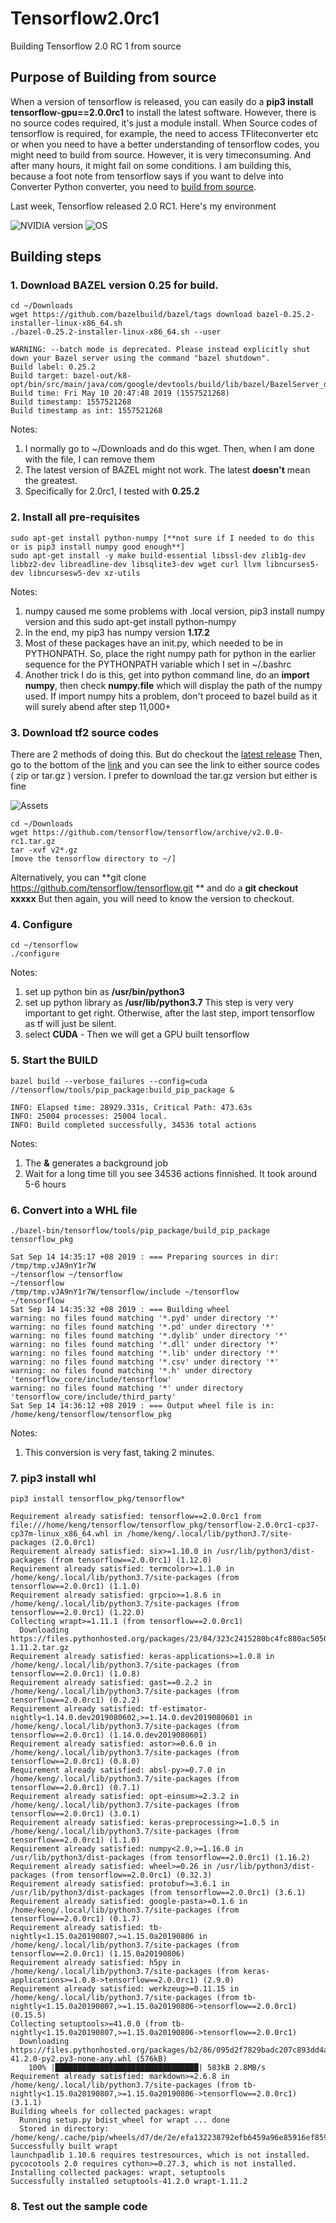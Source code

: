 # Tensorflow2.0rc1
Building Tensorflow 2.0 RC 1 from source

## Purpose of Building from source
When a version of tensorflow is released, you can easily do a **pip3 install tensorflow-gpu==2.0.0rc1** to install the latest software. However, there is no source codes required, it's just a module install.  When Source codes of tensorflow is required, for example, the need to access TFliteconverter etc or when you need to have a better understanding of tensorflow codes, you might need to build from source.  However, it is very timeconsuming.  And after many hours, it might fail on some conditions. I am building this, because a foot note from tensorflow says if you want to delve into Converter Python converter, you need to [build from source](https://www.tensorflow.org/lite/convert/python_api#build_from_source_code_).

Last week, Tensorflow released 2.0 RC1.  Here's my environment

![NVIDIA version](nvidia-smi.png)
![OS](system.png)

## Building steps

### 1. Download BAZEL version 0.25 for build.  

```
cd ~/Downloads
wget https://github.com/bazelbuild/bazel/tags download bazel-0.25.2-installer-linux-x86_64.sh
./bazel-0.25.2-installer-linux-x86_64.sh --user

WARNING: --batch mode is deprecated. Please instead explicitly shut down your Bazel server using the command "bazel shutdown".
Build label: 0.25.2
Build target: bazel-out/k8-opt/bin/src/main/java/com/google/devtools/build/lib/bazel/BazelServer_deploy.jar
Build time: Fri May 10 20:47:48 2019 (1557521268)
Build timestamp: 1557521268
Build timestamp as int: 1557521268

```

Notes:  
1.  I normally go to ~/Downloads and do this wget. Then, when I am done with the file, I can remove them
2.  The latest version of BAZEL might not work.  The latest **doesn't** mean the greatest.  
3.  Specifically for 2.0rc1, I tested with **0.25.2** 

### 2. Install all pre-requisites

```
sudo apt-get install python-numpy [**not sure if I needed to do this or is pip3 install numpy good enough**]
sudo apt-get install -y make build-essential libssl-dev zlib1g-dev libbz2-dev libreadline-dev libsqlite3-dev wget curl llvm libncurses5-dev libncursesw5-dev xz-utils
```

Notes:
1.  numpy caused me some problems with .local version, pip3 install numpy version and this sudo apt-get install python-numpy
2.  In the end, my pip3 has numpy version **1.17.2** 
3.  Most of these packages have an init.py, which needed to be in PYTHONPATH.  So, place the right numpy path for python in the earlier sequence for the PYTHONPATH variable which I set in ~/.bashrc
4.  Another trick I do is this, get into python command line, do an **import numpy**, then check **numpy.__file__** which will display the path of the numpy used.  If import numpy hits a problem, don't proceed to bazel build as it will surely abend after step 11,000+

### 3. Download tf2 source codes

There are 2 methods of doing this. But do checkout the [latest release](https://github.com/tensorflow/tensorflow/releases) Then, go to the bottom of the [link](https://github.com/tensorflow/tensorflow/releases/tag/v2.0.0-rc1) and you can see the link to either source codes ( zip or tar.gz ) version.  I prefer to download the tar.gz version but either is fine

![Assets](Assets.jpg)

```
cd ~/Downloads
wget https://github.com/tensorflow/tensorflow/archive/v2.0.0-rc1.tar.gz
tar -xvf v2*.gz
[move the tensorflow directory to ~/]
```
Alternatively, you can **git clone https://github.com/tensorflow/tensorflow.git ** and do a **git checkout xxxxx** But then again, you will need to know the version to checkout.


### 4.  Configure

```
cd ~/tensorflow
./configure
```

Notes:
1.  set up python bin as **/usr/bin/python3**
2.  set up python library as **/usr/lib/python3.7** This step is very very important to get right. Otherwise, after the last step, import tensorflow as tf will just be silent.
3.  select **CUDA** - Then we will get a GPU built tensorflow


### 5.  Start the BUILD
```
bazel build --verbose_failures --config=cuda //tensorflow/tools/pip_package:build_pip_package &

INFO: Elapsed time: 28929.331s, Critical Path: 473.63s
INFO: 25004 processes: 25004 local.
INFO: Build completed successfully, 34536 total actions
```

Notes:
1.   The **&** generates a background job
2.   Wait for a long time till you see 34536 actions finnished.  It took around 5-6 hours 

### 6.   Convert into a WHL file  
```
./bazel-bin/tensorflow/tools/pip_package/build_pip_package tensorflow_pkg

Sat Sep 14 14:35:17 +08 2019 : === Preparing sources in dir: /tmp/tmp.vJA9nY1r7W
~/tensorflow ~/tensorflow
~/tensorflow
/tmp/tmp.vJA9nY1r7W/tensorflow/include ~/tensorflow
~/tensorflow
Sat Sep 14 14:35:32 +08 2019 : === Building wheel
warning: no files found matching '*.pyd' under directory '*'
warning: no files found matching '*.pd' under directory '*'
warning: no files found matching '*.dylib' under directory '*'
warning: no files found matching '*.dll' under directory '*'
warning: no files found matching '*.lib' under directory '*'
warning: no files found matching '*.csv' under directory '*'
warning: no files found matching '*.h' under directory 'tensorflow_core/include/tensorflow'
warning: no files found matching '*' under directory 'tensorflow_core/include/third_party'
Sat Sep 14 14:36:12 +08 2019 : === Output wheel file is in: /home/keng/tensorflow/tensorflow_pkg

```
Notes:
1.   This conversion is very fast, taking 2 minutes.

### 7.  pip3 install whl
```
pip3 install tensorflow_pkg/tensorflow*

Requirement already satisfied: tensorflow==2.0.0rc1 from file:///home/keng/tensorflow/tensorflow_pkg/tensorflow-2.0.0rc1-cp37-cp37m-linux_x86_64.whl in /home/keng/.local/lib/python3.7/site-packages (2.0.0rc1)
Requirement already satisfied: six>=1.10.0 in /usr/lib/python3/dist-packages (from tensorflow==2.0.0rc1) (1.12.0)
Requirement already satisfied: termcolor>=1.1.0 in /home/keng/.local/lib/python3.7/site-packages (from tensorflow==2.0.0rc1) (1.1.0)
Requirement already satisfied: grpcio>=1.8.6 in /home/keng/.local/lib/python3.7/site-packages (from tensorflow==2.0.0rc1) (1.22.0)
Collecting wrapt>=1.11.1 (from tensorflow==2.0.0rc1)
  Downloading https://files.pythonhosted.org/packages/23/84/323c2415280bc4fc880ac5050dddfb3c8062c2552b34c2e512eb4aa68f79/wrapt-1.11.2.tar.gz
Requirement already satisfied: keras-applications>=1.0.8 in /home/keng/.local/lib/python3.7/site-packages (from tensorflow==2.0.0rc1) (1.0.8)
Requirement already satisfied: gast==0.2.2 in /home/keng/.local/lib/python3.7/site-packages (from tensorflow==2.0.0rc1) (0.2.2)
Requirement already satisfied: tf-estimator-nightly<1.14.0.dev2019080602,>=1.14.0.dev2019080601 in /home/keng/.local/lib/python3.7/site-packages (from tensorflow==2.0.0rc1) (1.14.0.dev2019080601)
Requirement already satisfied: astor>=0.6.0 in /home/keng/.local/lib/python3.7/site-packages (from tensorflow==2.0.0rc1) (0.8.0)
Requirement already satisfied: absl-py>=0.7.0 in /home/keng/.local/lib/python3.7/site-packages (from tensorflow==2.0.0rc1) (0.7.1)
Requirement already satisfied: opt-einsum>=2.3.2 in /home/keng/.local/lib/python3.7/site-packages (from tensorflow==2.0.0rc1) (3.0.1)
Requirement already satisfied: keras-preprocessing>=1.0.5 in /home/keng/.local/lib/python3.7/site-packages (from tensorflow==2.0.0rc1) (1.1.0)
Requirement already satisfied: numpy<2.0,>=1.16.0 in /usr/lib/python3/dist-packages (from tensorflow==2.0.0rc1) (1.16.2)
Requirement already satisfied: wheel>=0.26 in /usr/lib/python3/dist-packages (from tensorflow==2.0.0rc1) (0.32.3)
Requirement already satisfied: protobuf>=3.6.1 in /usr/lib/python3/dist-packages (from tensorflow==2.0.0rc1) (3.6.1)
Requirement already satisfied: google-pasta>=0.1.6 in /home/keng/.local/lib/python3.7/site-packages (from tensorflow==2.0.0rc1) (0.1.7)
Requirement already satisfied: tb-nightly<1.15.0a20190807,>=1.15.0a20190806 in /home/keng/.local/lib/python3.7/site-packages (from tensorflow==2.0.0rc1) (1.15.0a20190806)
Requirement already satisfied: h5py in /home/keng/.local/lib/python3.7/site-packages (from keras-applications>=1.0.8->tensorflow==2.0.0rc1) (2.9.0)
Requirement already satisfied: werkzeug>=0.11.15 in /home/keng/.local/lib/python3.7/site-packages (from tb-nightly<1.15.0a20190807,>=1.15.0a20190806->tensorflow==2.0.0rc1) (0.15.5)
Collecting setuptools>=41.0.0 (from tb-nightly<1.15.0a20190807,>=1.15.0a20190806->tensorflow==2.0.0rc1)
  Downloading https://files.pythonhosted.org/packages/b2/86/095d2f7829badc207c893dd4ac767e871f6cd547145df797ea26baea4e2e/setuptools-41.2.0-py2.py3-none-any.whl (576kB)
    100% |████████████████████████████████| 583kB 2.8MB/s 
Requirement already satisfied: markdown>=2.6.8 in /home/keng/.local/lib/python3.7/site-packages (from tb-nightly<1.15.0a20190807,>=1.15.0a20190806->tensorflow==2.0.0rc1) (3.1.1)
Building wheels for collected packages: wrapt
  Running setup.py bdist_wheel for wrapt ... done
  Stored in directory: /home/keng/.cache/pip/wheels/d7/de/2e/efa132238792efb6459a96e85916ef8597fcb3d2ae51590dfd
Successfully built wrapt
launchpadlib 1.10.6 requires testresources, which is not installed.
pycocotools 2.0 requires cython>=0.27.3, which is not installed.
Installing collected packages: wrapt, setuptools
Successfully installed setuptools-41.2.0 wrapt-1.11.2
```
### 8. Test out the sample code

